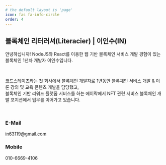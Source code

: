 ```yaml
---
# the default layout is 'page'
icon: fas fa-info-circle
order: 4
---
```


## 블록체인 리터러셔(Literacier) | 이인수(IN)

안녕하십니까! NodeJS와 React를 이용한 웹 기반 블록체인 서비스 개발 경험이 있는 블록체인 1년차 개발자 이인수입니다.

<br />

코드스테이츠라는 첫 회사에서 블록체인 개발자로 1년동안 블록체인 서비스 개발 & 이론 강의 및 교육 콘텐츠 개발을 담당했고,
<br />
블록체인 기반 리워드 플랫폼 서비스를 하는 에이락에서 NFT 관련 서비스 블록체인 개발 포지션에서 업무를 이어가고 있습니다.

<br />

### E-Mail

in63119@gmail.com

### Mobile

010-6669-4106
